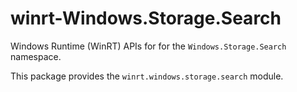 <!-- warning: Please don't edit this file. It was automatically generated. -->

# winrt-Windows.Storage.Search

Windows Runtime (WinRT) APIs for for the `Windows.Storage.Search` namespace.

This package provides the `winrt.windows.storage.search` module.
